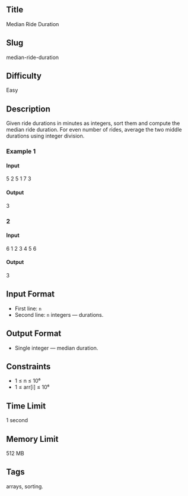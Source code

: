 ## Title

Median Ride Duration

## Slug

median-ride-duration

## Difficulty

Easy

## Description

Given ride durations in minutes as integers, sort them and compute the median ride duration. For even number of rides, average the two middle durations using integer division.

### Example 1

#### Input

5
2 5 1 7 3

#### Output
3

### 2

#### Input
6
1 2 3 4 5 6

#### Output
3

## Input Format

- First line: `n`  
- Second line: `n` integers — durations.

## Output Format

- Single integer — median duration.

## Constraints

- 1 ≤ n ≤ 10⁶  
- 1 ≤ arr[i] ≤ 10⁶

## Time Limit

1 second

## Memory Limit

512 MB

## Tags

arrays, sorting.
